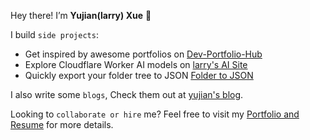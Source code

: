 Hey there! I’m **Yujian(larry) Xue** 👋

I build `side projects`:
- Get inspired by awesome portfolios on [Dev-Portfolio-Hub](https://dev-portfolio-hub.larryxue.dev/)
- Explore Cloudflare Worker AI models on [larry's AI Site](https://ai.larryxue.dev/)
- Quickly export your folder tree to JSON [Folder to JSON](https://folder2json.larryxue.dev/)

I also write some `blogs`, Check them out at [yujian's blog](https://blog.larryxue.dev/).

Looking to `collaborate or hire` me? Feel free to visit my [Portfolio and Resume](https://larryxue.dev) for more details.
